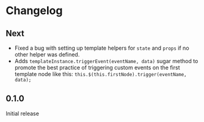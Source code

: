 Changelog
=========

## Next
- Fixed a bug with setting up template helpers for `state` and `props` if
no other helper was defined.
- Adds `templateInstance.triggerEvent(eventName, data)` sugar method to promote
the best practice of triggering custom events on the first template node like this:
`this.$(this.firstNode).trigger(eventName, data);`

## 0.1.0
Initial release
